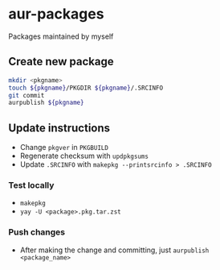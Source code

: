 # aur-packages

Packages maintained by myself

## Create new package

```bash
mkdir <pkgname>
touch ${pkgname}/PKGDIR ${pkgname}/.SRCINFO
git commit
aurpublish ${pkgname}
```

## Update instructions

* Change `pkgver` in `PKGBUILD`
* Regenerate checksum with `updpkgsums`
* Update `.SRCINFO` with `makepkg --printsrcinfo > .SRCINFO`

### Test locally

* `makepkg`
* `yay -U <package>.pkg.tar.zst`

### Push changes

* After making the change and committing, just `aurpublish <package_name>`
